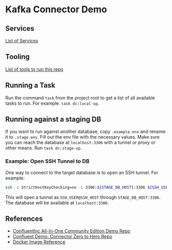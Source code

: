 # Kafka Connector Demo

## Services

[List of Services](./docs/SERVICES.md)

## Tooling

[List of tools to run this repo](./docs/TOOLING.md)

## Running a Task

Run the command `task` from the project root to get a list of all available tasks to run.
For example: `task dc:local-up`.

## Running against a staging DB

If you want to run against another database, copy `.example.env` and rename it to `.stage.env`.
Fill out the env file with the necessary values.
Make sure you can reach the database at `localhost:3306` with a tunnel or proxy or other means.
Run `task dc:stage-up`.

### Example: Open SSH Tunnel to DB

One way to connect to the target database is to open an SSH tunnel.
For example:

```bash
ssh -o StrictHostKeyChecking=no -L 3306:${STAGE_DB_HOST}:3306 ${SSH_USER}@${SSH_HOST}
```

This will open a tunnel as `SSH_USER@SSH_HOST` through `STAGE_DB_HOST:3306`.
The database will be available at `localhost:3306`.

## References

- [ConfluentInc All-In-One Community Edition Demo Repo](https://github.com/confluentinc/cp-all-in-one/tree/7.3.0-post/cp-all-in-one-community)
- [Confluent Demo: Connector Zero to Hero Repo](https://github.com/confluentinc/demo-scene/tree/master/kafka-connect-zero-to-hero)
- [Docker Image Reference](https://docs.confluent.io/platform/current/installation/docker/image-reference.html#docker-image-reference-for-cp)
